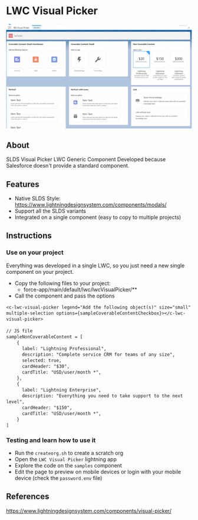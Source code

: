 # LWC Visual Picker

![sample](sample.gif "sample")

## About

SLDS Visual Picker LWC Generic Component Developed because Salesforce doesn't provide a standard component.

## Features
- Native SLDS Style: https://www.lightningdesignsystem.com/components/modals/
- Support all the SLDS variants
- Integrated on a single component (easy to copy to multiple projects)


## Instructions

### Use on your project
Everything was developed in a single LWC, so you just need a new single component on your project.

- Copy the following files to your project:
    - force-app/main/default/lwc/lwcVisualPicker/**
- Call the component and pass the options
```
<c-lwc-visual-picker legend="Add the following object(s)" size="small" multiple-selection options={sampleCoverableContentCheckbox}></c-lwc-visual-picker>

// JS file
sampleNonCoverableContent = [
    {
      label: "Lightning Professional",
      description: "Complete service CRM for teams of any size",
      selected: true,
      cardHeader: "$30",
      cardTitle: "USD/user/month *",
    },
    {
      label: "Lightning Enterprise",
      description: "Everything you need to take support to the next level",
      cardHeader: "$150",
      cardTitle: "USD/user/month *",
    }
]
```

### Testing and learn how to use it

- Run the `createorg.sh` to create a scratch org
- Open the `LWC Visual Picker` lightning app
- Explore the code on the `samples` component
- Edit the page to preview on mobile devices or login with your mobile device (check the `password.env` file)



## References

https://www.lightningdesignsystem.com/components/visual-picker/
